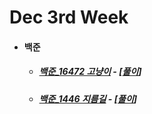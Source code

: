 # Dec 3rd Week

- #### 백준

  - ##### [백준_16472 고냥이](https://www.acmicpc.net/problem/16472) - [[풀이](https://github.com/catch4/Song/blob/master/dec_3rd_week/16472.cpp)]

  - ##### [백준_1446 지름길](https://www.acmicpc.net/problem/2002) - [[풀이](https://github.com/catch4/Song/blob/master/dec_3rd_week/1446.cpp)]

